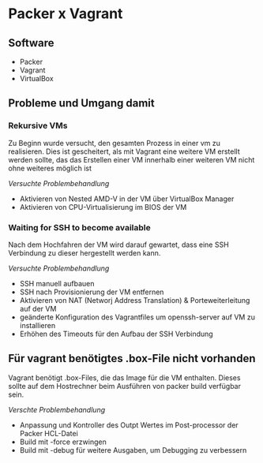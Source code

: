 # Packer x Vagrant

## Software
- Packer
- Vagrant
- VirtualBox

## Probleme und Umgang damit

### Rekursive VMs
Zu Beginn wurde versucht, den gesamten Prozess in einer vm zu realisieren. Dies ist gescheitert, als mit Vagrant eine weitere VM erstellt werden sollte, das das Erstellen einer VM innerhalb einer weiteren VM nicht ohne weiteres möglich ist

_Versuchte Problembehandlung_

- Aktivieren von Nested AMD-V in der VM über VirtualBox Manager
- Aktivieren von CPU-Virtualisierung im BIOS der VM

### Waiting for SSH to become available
Nach dem Hochfahren der VM wird darauf gewartet, dass eine SSH Verbindung zu dieser hergestellt werden kann.

_Versuchte Problembehandlung_
- SSH manuell aufbauen
- SSH nach Provisionierung der VM entfernen
- Aktivieren von NAT (Networj Address Translation) & Porteweiterleitung auf der VM
- geänderte Konfiguration des Vagrantfiles um openssh-server auf VM zu installieren
- Erhöhen des Timeouts für den Aufbau der SSH Verbindung

## Für vagrant benötigtes .box-File nicht vorhanden
Vagrant benötigt .box-Files, die das Image für die VM enthalten. Dieses sollte auf dem Hostrechner beim Ausführen von packer build verfügbar sein.

_Verschte Problembehandlung_
- Anpassung und Kontroller des Outpt Wertes im Post-processor der Packer HCL-Datei
- Build mit -force erzwingen
- Build mit -debug für weitere Ausgaben, um Debugging zu verbessern
